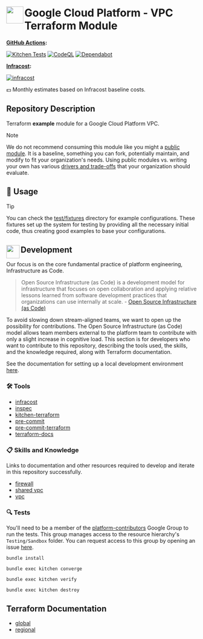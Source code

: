 # <img align="left" width="45" height="45" src="https://github.com/osinfra-io/terraform-google-vpc/assets/1610100/b99acbaf-aea0-4004-b3cf-641eafa137c4"> Google Cloud Platform - VPC Terraform Module

**[GitHub Actions](https://github.com/osinfra-io/terraform-google-vpc/actions):**

[![Kitchen Tests](https://github.com/osinfra-io/terraform-google-vpc/actions/workflows/kitchen.yml/badge.svg)](https://github.com/osinfra-io/terraform-google-vpc/actions/workflows/kitchen.yml) [![CodeQL](https://github.com/osinfra-io/terraform-google-vpc/actions/workflows/github-code-scanning/codeql/badge.svg)](https://github.com/osinfra-io/terraform-google-vpc/actions/workflows/github-code-scanning/codeql) [![Dependabot](https://github.com/osinfra-io/terraform-google-vpc/actions/workflows/dependabot.yml/badge.svg)](https://github.com/osinfra-io/terraform-google-vpc/actions/workflows/dependabot.yml)

**[Infracost](https://www.infracost.io):**

[![infracost](https://img.shields.io/endpoint?label=default_vpc&url=https://dashboard.api.infracost.io/shields/json/cbeecfe3-576f-4553-984c-e451a575ee47/repos/19c599ec-c2ad-4031-8480-2110b02be0eb/branch/d36a38e2-44a6-4e64-a082-5f81bd3f9f61/default_vpc)](https://dashboard.infracost.io/org/osinfra-io/repos/19c599ec-c2ad-4031-8480-2110b02be0eb?tab=settings)

💵 Monthly estimates based on Infracost baseline costs.

## Repository Description

Terraform **example** module for a Google Cloud Platform VPC.

> [!NOTE]
> We do not recommend consuming this module like you might a [public module](https://registry.terraform.io/browse/modules). It is a baseline, something you can fork, potentially maintain, and modify to fit your organization's needs. Using public modules vs. writing your own has various [drivers and trade-offs](https://docs.osinfra.io/fundamentals/architecture-decision-records/adr-0003) that your organization should evaluate.

## 🔩 Usage

> [!TIP]
> You can check the [test/fixtures](test/fixtures/) directory for example configurations. These fixtures set up the system for testing by providing all the necessary initial code, thus creating good examples to base your configurations.

## <img align="left" width="35" height="35" src="https://github.com/osinfra-io/github-organization-management/assets/1610100/39d6ae3b-ccc2-42db-92f1-276a5bc54e65"> Development

Our focus is on the core fundamental practice of platform engineering, Infrastructure as Code.

>Open Source Infrastructure (as Code) is a development model for infrastructure that focuses on open collaboration and applying relative lessons learned from software development practices that organizations can use internally at scale. - [Open Source Infrastructure (as Code)](https://www.osinfra.io)

To avoid slowing down stream-aligned teams, we want to open up the possibility for contributions. The Open Source Infrastructure (as Code) model allows team members external to the platform team to contribute with only a slight increase in cognitive load. This section is for developers who want to contribute to this repository, describing the tools used, the skills, and the knowledge required, along with Terraform documentation.

See the documentation for setting up a local development environment [here](https://docs.osinfra.io/fundamentals/development-setup).

### 🛠️ Tools

- [infracost](https://github.com/infracost/infracost)
- [inspec](https://github.com/inspec/inspec)
- [kitchen-terraform](https://github.com/newcontext-oss/kitchen-terraform)
- [pre-commit](https://github.com/pre-commit/pre-commit)
- [pre-commit-terraform](https://github.com/antonbabenko/pre-commit-terraform)
- [terraform-docs](https://github.com/terraform-docs/terraform-docs)

### 📋 Skills and Knowledge

Links to documentation and other resources required to develop and iterate in this repository successfully.

- [firewall](https://cloud.google.com/vpc/docs/firewalls)
- [shared vpc](https://cloud.google.com/vpc/docs/shared-vpc)
- [vpc](https://cloud.google.com/vpc/docs/vpc)

### 🔍 Tests

You'll need to be a member of the [platform-contributors](https://groups.google.com/a/osinfra.io/g/platform-contributors) Google Group to run the tests. This group manages access to the resource hierarchy's `Testing/Sandbox` folder. You can request access to this group by opening an issue [here](https://github.com/osinfra-io/google-cloud-hierarchy/issues/new?assignees=&labels=enhancement&projects=&template=add-update-identity-group.yml&title=Add+or+update+identity+group).

```none
bundle install
```

```none
bundle exec kitchen converge
```

```none
bundle exec kitchen verify
```

```none
bundle exec kitchen destroy
```

## Terraform Documentation

- [global](global/README.md)
- [regional](regional/README.md)
